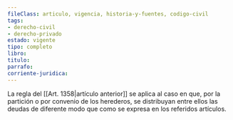 ```yaml
---
fileClass: articulo, vigencia, historia-y-fuentes, codigo-civil
tags:
- derecho-civil
- derecho-privado
estado: vigente
tipo: completo
libro:
titulo:
parrafo:
corriente-juridica:
---
```

La regla del [[Art. 1358|artículo anterior]] se aplica al caso en que, por la partición o por convenio de los herederos, se distribuyan entre ellos las deudas de diferente modo que como se expresa en los referidos artículos.